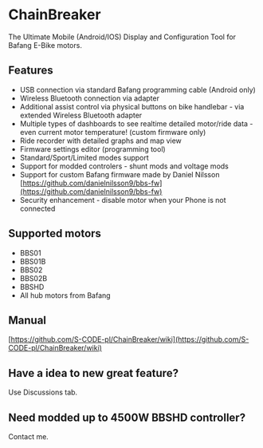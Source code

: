 # ChainBreaker
The Ultimate Mobile (Android/IOS) Display and Configuration Tool for Bafang E-Bike motors.

## Features

 - USB connection via standard Bafang programming cable (Android only)
 - Wireless Bluetooth connection via adapter
 - Additional assist control via physical buttons on bike handlebar - via extended Wireless Bluetooth adapter
 - Multiple types of dashboards to see realtime detailed motor/ride data - even current motor temperature! (custom firmware only)
 - Ride recorder with detailed graphs and map view
 - Firmware settings editor (programming tool)
 - Standard/Sport/Limited modes support
 - Support for modded controlers - shunt mods and voltage mods
 - Support for custom Bafang firmware made by Daniel Nilsson [https://github.com/danielnilsson9/bbs-fw](https://github.com/danielnilsson9/bbs-fw)
 - Security enhancement - disable motor when your Phone is not connected

## Supported motors

-   BBS01 
-   BBS01B 
-   BBS02 
-   BBS02B 
-   BBSHD 
-   All hub motors from Bafang 

## Manual
[https://github.com/S-CODE-pl/ChainBreaker/wiki](https://github.com/S-CODE-pl/ChainBreaker/wiki)

## Have a idea to new great feature?
Use Discussions tab.

## Need modded up to 4500W BBSHD controller?
Contact me.
